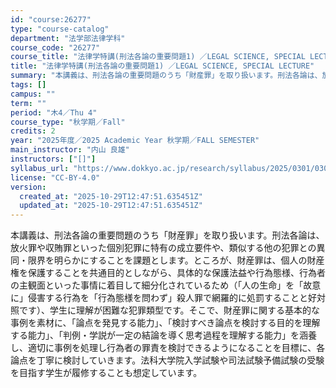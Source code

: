 ```yaml
---
id: "course:26277"
type: "course-catalog"
department: "法学部法律学科"
course_code: "26277"
course_title: "法律学特講(刑法各論の重要問題1) ／LEGAL SCIENCE, SPECIAL LECTURE"
title: "法律学特講(刑法各論の重要問題1) ／LEGAL SCIENCE, SPECIAL LECTURE"
summary: "本講義は、刑法各論の重要問題のうち「財産罪」を取り扱います。刑法各論は、放火罪や収賄罪といった個別犯罪に特有の成立要件や、類似する他の犯罪との異同・限界を明らかにすることを課題とします。ところが、財産罪は、個人の財産権を保護することを共通目…"
tags: []
campus: ""
term: ""
period: "木4／Thu 4"
course_type: "秋学期／Fall"
credits: 2
year: "2025年度／2025 Academic Year 秋学期／FALL SEMESTER"
main_instructor: "内山 良雄"
instructors: ["[]"]
syllabus_url: "https://www.dokkyo.ac.jp/research/syllabus/2025/0301/0301_26277_ja_JP.html"
license: "CC-BY-4.0"
version:
  created_at: "2025-10-29T12:47:51.635451Z"
  updated_at: "2025-10-29T12:47:51.635451Z"
---
```

本講義は、刑法各論の重要問題のうち「財産罪」を取り扱います。刑法各論は、放火罪や収賄罪といった個別犯罪に特有の成立要件や、類似する他の犯罪との異同・限界を明らかにすることを課題とします。ところが、財産罪は、個人の財産権を保護することを共通目的としながら、具体的な保護法益や行為態様、行為者の主観面といった事情に着目して細分化されているため（「人の生命」を「故意に」侵害する行為を「行為態様を問わず」殺人罪で網羅的に処罰することと好対照です）、学生に理解が困難な犯罪類型です。そこで、財産罪に関する基本的な事例を素材に、「論点を発見する能力」、「検討すべき論点を検討する目的を理解する能力」、「判例・学説が一定の結論を導く思考過程を理解する能力」を涵養し、適切に事例を処理し行為者の罪責を検討できるようになることを目標に、各論点を丁寧に検討していきます。法科大学院入学試験や司法試験予備試験の受験を目指す学生が履修することも想定しています。
